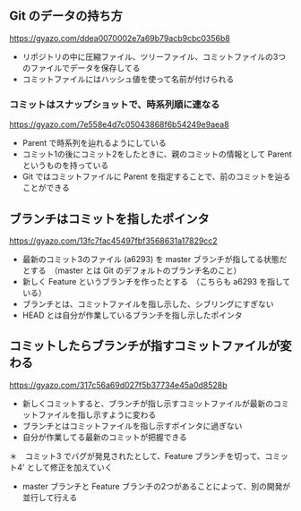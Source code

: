 ## Git のデータの持ち方　

https://gyazo.com/ddea0070002e7a69b79acb9cbc0356b8

* リポジトリの中に圧縮ファイル、ツリーファイル、コミットファイルの3つのファイルでデータを保存してる
* コミットファイルにはハッシュ値を使って名前が付けられる

###  コミットはスナップショットで、時系列順に連なる

https://gyazo.com/7e558e4d7c05043868f6b54249e9aea8

* Parent で時系列を辿れるようにしている
* コミット1の後にコミット2をしたときに、親のコミットの情報として Parent というものを持っている
* Git ではコミットファイルに Parent を指定することで、前のコミットを辿ることができる　

## ブランチはコミットを指したポインタ

https://gyazo.com/13fc7fac45497fbf3568631a17829cc2

* 最新のコミット3のファイル (a6293) を master ブランチが指してる状態だとする　（master とは Git のデフォルトのブランチ名のこと）
* 新しく Feature というブランチを作ったとする　（こちらも a6293 を指している）
* ブランチとは、コミットファイルを指し示した、シブリングにすぎない
* HEAD とは自分が作業しているブランチを指し示したポインタ

## コミットしたらブランチが指すコミットファイルが変わる

https://gyazo.com/317c56a69d027f5b37734e45a0d8528b

* 新しくコミットすると、ブランチが指し示すコミットファイルが最新のコミットファイルを指し示すように変わる
* ブランチとはコミットファイルを指し示すポインタに過ぎない
* 自分が作業してる最新のコミットが把握できる

＊　コミット3 でバグが発見されたとして、Feature ブランチを切って、コミット4' として修正を加えていく
* master ブランチと Feature ブランチの2つがあることによって、別の開発が並行して行える
